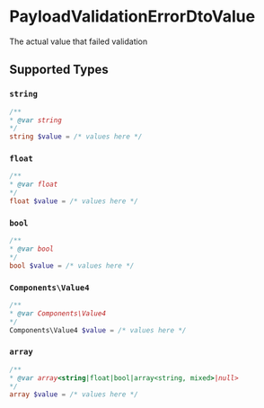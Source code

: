 # PayloadValidationErrorDtoValue

The actual value that failed validation


## Supported Types

### `string`

```php
/**
* @var string
*/
string $value = /* values here */
```

### `float`

```php
/**
* @var float
*/
float $value = /* values here */
```

### `bool`

```php
/**
* @var bool
*/
bool $value = /* values here */
```

### `Components\Value4`

```php
/**
* @var Components\Value4
*/
Components\Value4 $value = /* values here */
```

### `array`

```php
/**
* @var array<string|float|bool|array<string, mixed>|null>
*/
array $value = /* values here */
```

